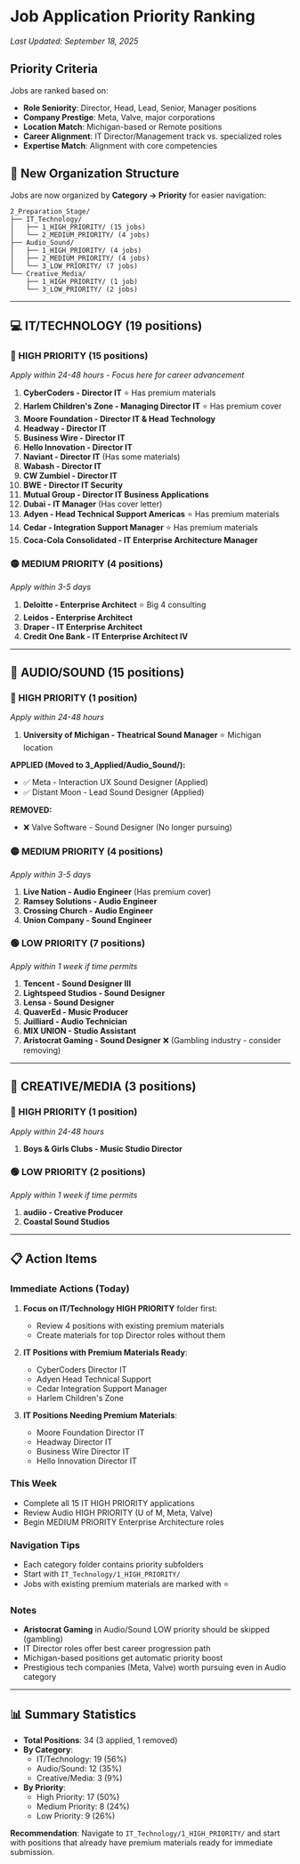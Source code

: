 # Job Application Priority Ranking
*Last Updated: September 18, 2025*

## Priority Criteria
Jobs are ranked based on:
- **Role Seniority**: Director, Head, Lead, Senior, Manager positions
- **Company Prestige**: Meta, Valve, major corporations
- **Location Match**: Michigan-based or Remote positions
- **Career Alignment**: IT Director/Management track vs. specialized roles
- **Expertise Match**: Alignment with core competencies

## 📁 New Organization Structure
Jobs are now organized by **Category → Priority** for easier navigation:
```
2_Preparation_Stage/
├── IT_Technology/
│   ├── 1_HIGH_PRIORITY/ (15 jobs)
│   └── 2_MEDIUM_PRIORITY/ (4 jobs)
├── Audio_Sound/
│   ├── 1_HIGH_PRIORITY/ (4 jobs)
│   ├── 2_MEDIUM_PRIORITY/ (4 jobs)
│   └── 3_LOW_PRIORITY/ (7 jobs)
└── Creative_Media/
    ├── 1_HIGH_PRIORITY/ (1 job)
    └── 3_LOW_PRIORITY/ (2 jobs)
```

---

## 💻 IT/TECHNOLOGY (19 positions)

### 🔴 HIGH PRIORITY (15 positions)
*Apply within 24-48 hours - Focus here for career advancement*

1. **CyberCoders - Director IT** ⭐ Has premium materials
2. **Harlem Children's Zone - Managing Director IT** ⭐ Has premium cover
3. **Moore Foundation - Director IT & Head Technology**
4. **Headway - Director IT**
5. **Business Wire - Director IT**
6. **Hello Innovation - Director IT**
7. **Naviant - Director IT** (Has some materials)
8. **Wabash - Director IT**
9. **CW Zumbiel - Director IT**
10. **BWE - Director IT Security**
11. **Mutual Group - Director IT Business Applications**
12. **Dubai - IT Manager** (Has cover letter)
13. **Adyen - Head Technical Support Americas** ⭐ Has premium materials
14. **Cedar - Integration Support Manager** ⭐ Has premium materials
15. **Coca-Cola Consolidated - IT Enterprise Architecture Manager**

### 🟡 MEDIUM PRIORITY (4 positions)
*Apply within 3-5 days*

1. **Deloitte - Enterprise Architect** ⭐ Big 4 consulting
2. **Leidos - Enterprise Architect**
3. **Draper - IT Enterprise Architect**
4. **Credit One Bank - IT Enterprise Architect IV**

---

## 🎵 AUDIO/SOUND (15 positions)

### 🔴 HIGH PRIORITY (1 position)
*Apply within 24-48 hours*

1. **University of Michigan - Theatrical Sound Manager** ⭐ Michigan location

**APPLIED (Moved to 3_Applied/Audio_Sound/):**
- ✅ Meta - Interaction UX Sound Designer (Applied)
- ✅ Distant Moon - Lead Sound Designer (Applied)

**REMOVED:**
- ❌ Valve Software - Sound Designer (No longer pursuing)

### 🟡 MEDIUM PRIORITY (4 positions)
*Apply within 3-5 days*

1. **Live Nation - Audio Engineer** (Has premium cover)
2. **Ramsey Solutions - Audio Engineer**
3. **Crossing Church - Audio Engineer**
4. **Union Company - Sound Engineer**

### 🟢 LOW PRIORITY (7 positions)
*Apply within 1 week if time permits*

1. **Tencent - Sound Designer III**
2. **Lightspeed Studios - Sound Designer**
3. **Lensa - Sound Designer**
4. **QuaverEd - Music Producer**
5. **Juilliard - Audio Technician**
6. **MIX UNION - Studio Assistant**
7. **Aristocrat Gaming - Sound Designer** ❌ (Gambling industry - consider removing)

---

## 🎨 CREATIVE/MEDIA (3 positions)

### 🔴 HIGH PRIORITY (1 position)
*Apply within 24-48 hours*

1. **Boys & Girls Clubs - Music Studio Director**

### 🟢 LOW PRIORITY (2 positions)
*Apply within 1 week if time permits*

1. **audiio - Creative Producer**
2. **Coastal Sound Studios**

---

## 📋 Action Items

### Immediate Actions (Today)
1. **Focus on IT/Technology HIGH PRIORITY** folder first:
   - Review 4 positions with existing premium materials
   - Create materials for top Director roles without them

2. **IT Positions with Premium Materials Ready**:
   - CyberCoders Director IT
   - Adyen Head Technical Support
   - Cedar Integration Support Manager
   - Harlem Children's Zone

3. **IT Positions Needing Premium Materials**:
   - Moore Foundation Director IT
   - Headway Director IT
   - Business Wire Director IT
   - Hello Innovation Director IT

### This Week
- Complete all 15 IT HIGH PRIORITY applications
- Review Audio HIGH PRIORITY (U of M, Meta, Valve)
- Begin MEDIUM PRIORITY Enterprise Architecture roles

### Navigation Tips
- Each category folder contains priority subfolders
- Start with `IT_Technology/1_HIGH_PRIORITY/`
- Jobs with existing premium materials are marked with ⭐

### Notes
- **Aristocrat Gaming** in Audio/Sound LOW priority should be skipped (gambling)
- IT Director roles offer best career progression path
- Michigan-based positions get automatic priority boost
- Prestigious tech companies (Meta, Valve) worth pursuing even in Audio category

---

## 📊 Summary Statistics
- **Total Positions**: 34 (3 applied, 1 removed)
- **By Category**:
  - IT/Technology: 19 (56%)
  - Audio/Sound: 12 (35%)
  - Creative/Media: 3 (9%)
- **By Priority**:
  - High Priority: 17 (50%)
  - Medium Priority: 8 (24%)
  - Low Priority: 9 (26%)

**Recommendation**: Navigate to `IT_Technology/1_HIGH_PRIORITY/` and start with positions that already have premium materials ready for immediate submission.